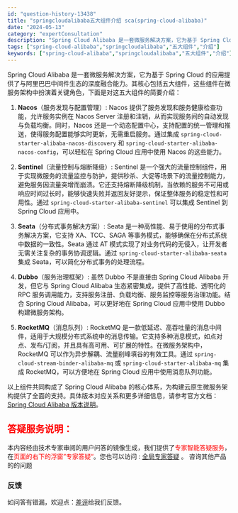 ```yaml
---
id: "question-history-13438"
title: "springcloudalibaba五大组件介绍 sca(spring-cloud-alibaba)"
date: "2024-05-13"
category: "expertConsultation"
description: "Spring Cloud Alibaba 是一套微服务解决方案，它为基于 Spring Cloud 的应用提供了与阿里巴巴中间件生态的深度融合能力。其核心包括五大组件，这些组件在微服务架构中扮演着关键角色，下面是对这五大组件的简要介绍：1. **Nacos**（服务发现与配置管理）:   Nacos"
tags: ["spring-cloud-alibaba","springcloudalibaba","五大组件","介绍"]
keywords: ["spring-cloud-alibaba","springcloudalibaba","五大组件","介绍"]
---
```


Spring Cloud Alibaba 是一套微服务解决方案，它为基于 Spring Cloud 的应用提供了与阿里巴巴中间件生态的深度融合能力。其核心包括五大组件，这些组件在微服务架构中扮演着关键角色，下面是对这五大组件的简要介绍：

1. **Nacos**（服务发现与配置管理）:
   Nacos 提供了服务发现和服务健康检查功能，允许服务实例在 Nacos Server 注册和注销，从而实现服务间的自动发现与负载均衡。同时，Nacos 还是一个动态配置中心，支持配置的统一管理和推送，使得服务配置能够实时更新，无需重启服务。通过集成 `spring-cloud-starter-alibaba-nacos-discovery` 和 `spring-cloud-starter-alibaba-nacos-config`，可以轻松在 Spring Cloud 应用中使用 Nacos 的这些能力。

2. **Sentinel**（流量控制与熔断降级）:
   Sentinel 是一个强大的流量控制组件，用于实现微服务的流量监控与防护，提供秒杀、大促等场景下的流量控制能力，避免服务因流量突增而崩溃。它还支持熔断降级机制，当依赖的服务不可用或响应时间过长时，能够快速失败并返回友好提示，保证整体服务的稳定性和可用性。通过 `spring-cloud-starter-alibaba-sentinel` 可以集成 Sentinel 到 Spring Cloud 应用中。

3. **Seata**（分布式事务解决方案）:
   Seata 是一种高性能、易于使用的分布式事务解决方案，它支持 XA、TCC、SAGA 等事务模式，能够确保在分布式系统中数据的一致性。Seata 通过 AT 模式实现了对业务代码的无侵入，让开发者无需关注复杂的事务协调逻辑。通过 `spring-cloud-starter-alibaba-seata` 集成 Seata，可以简化分布式事务的处理流程。

4. **Dubbo**（服务治理框架）:
   虽然 Dubbo 不是直接由 Spring Cloud Alibaba 开发，但它与 Spring Cloud Alibaba 生态紧密集成，提供了高性能、透明化的 RPC 服务调用能力，支持服务注册、负载均衡、服务监控等服务治理功能。结合 Spring Cloud Alibaba，可以更好地在 Spring Cloud 应用中使用 Dubbo 构建微服务架构。

5. **RocketMQ**（消息队列）:
   RocketMQ 是一款低延迟、高吞吐量的消息中间件，适用于大规模分布式系统中的消息传输。它支持多种消息模式，如点对点、发布/订阅，并且具有高可用、可扩展的特性。在微服务架构中，RocketMQ 可以作为异步解耦、流量削峰填谷的有效工具。通过 `spring-cloud-stream-binder-alibaba-mq` 或 `spring-cloud-starter-alibaba-mq` 集成 RocketMQ，可以方便地在 Spring Cloud 应用中使用消息队列功能。

以上组件共同构成了 Spring Cloud Alibaba 的核心体系，为构建云原生微服务架构提供了全面的支持。具体版本对应关系和更多详细信息，请参考官方文档：[Spring Cloud Alibaba 版本说明](https://sca.aliyun.com/docs/2023/overview/version-explain/)。
## <font color="#FF0000">答疑服务说明：</font> 

本内容经由技术专家审阅的用户问答的镜像生成，我们提供了<font color="#FF0000">专家智能答疑服务</font>，在<font color="#FF0000">页面的右下的浮窗”专家答疑“</font>。您也可以访问 : [全局专家答疑](https://opensource.alibaba.com/chatBot) 。 咨询其他产品的的问题

### 反馈
如问答有错漏，欢迎点：[差评](https://ai.nacos.io/user/feedbackByEnhancerGradePOJOID?enhancerGradePOJOId=13441)给我们反馈。
